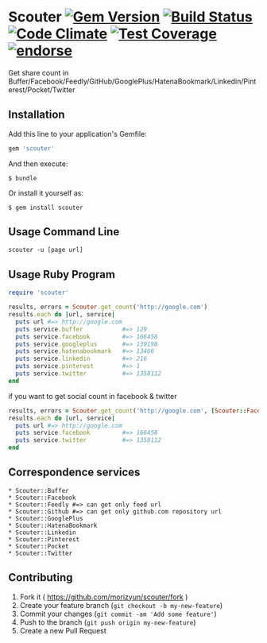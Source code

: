 # Scouter [![Gem Version](https://badge.fury.io/rb/scouter.svg)](http://badge.fury.io/rb/scouter) [![Build Status](https://travis-ci.org/morizyun/scouter.svg?branch=master)](https://travis-ci.org/morizyun/scouter) [![Code Climate](https://codeclimate.com/github/morizyun/scouter/badges/gpa.svg)](https://codeclimate.com/github/morizyun/scouter) [![Test Coverage](https://codeclimate.com/github/morizyun/scouter/badges/coverage.svg)](https://codeclimate.com/github/morizyun/scouter) [![endorse](https://api.coderwall.com/morizyun/endorsecount.png)](https://coderwall.com/morizyun)

Get share count in Buffer/Facebook/Feedly/GitHub/GooglePlus/HatenaBookmark/Linkedin/Pinterest/Pocket/Twitter

## Installation

Add this line to your application's Gemfile:

```ruby
gem 'scouter'
```

And then execute:

    $ bundle

Or install it yourself as:

    $ gem install scouter

## Usage Command Line

	scouter -u [page url]

## Usage Ruby Program

```ruby
require 'scouter'

results, errors = Scouter.get_count('http://google.com')
results.each do |url, service|
  puts url #=> http://google.com
  puts service.buffer           #=> 129
  puts service.facebook         #=> 166458
  puts service.googleplus       #=> 139198
  puts service.hatenabookmark   #=> 13466
  puts service.linkedin         #=> 216
  puts service.pinterest        #=> 1
  puts service.twitter          #=> 1358112
end
```

if you want to get social count in facebook & twitter

```ruby
results, errors = Scouter.get_count('http://google.com', [Scouter::Facebook, Scouter::Twitter])
results.each do |url, service|
  puts url #=> http://google.com
  puts service.facebook         #=> 166458
  puts service.twitter          #=> 1358112
end
```

## Correspondence services

    * Scouter::Buffer
    * Scouter::Facebook
    * Scouter::Feedly #=> can get only feed url
    * Scouter::Github #=> can get only github.com repository url
    * Scouter::GooglePlus
    * Scouter::HatenaBookmark
    * Scouter::Linkedin
    * Scouter::Pinterest
    * Scouter::Pocket
    * Scouter::Twitter

## Contributing

1. Fork it ( https://github.com/morizyun/scouter/fork )
2. Create your feature branch (`git checkout -b my-new-feature`)
3. Commit your changes (`git commit -am 'Add some feature'`)
4. Push to the branch (`git push origin my-new-feature`)
5. Create a new Pull Request
